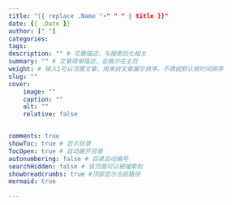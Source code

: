 ```yaml
---
title: "{{ replace .Name "-" " " | title }}"
date: {{ .Date }}
author: [" "]
categories:
tags:
description: "" # 文章描述，与搜索优化相关
summary: "" # 文章简单描述，会展示在主页
weight: # 输入1可以顶置文章，用来给文章展示排序，不填就默认按时间排序
slug: ""
cover:
    image: ""
    caption: ""
    alt: ""
    relative: false


comments: true
showToc: true # 显示目录
TocOpen: true # 自动展开目录
autonumbering: false # 目录自动编号
searchHidden: false # 该页面可以被搜索到
showbreadcrumbs: true #顶部显示当前路径
mermaid: true

---
```

